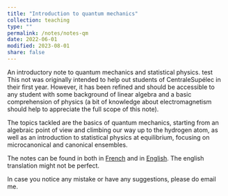 ```yaml
---
title: "Introduction to quantum mechanics"
collection: teaching
type: ""
permalink: /notes/notes-qm
date: 2022-06-01
modified: 2023-08-01
share: false
---
```


An introductory note to quantum mechanics and statistical physics.
test
This not was originally intended to help out students of CentraleSupélec in
their first year. However, it has been refined and should be accessible to any
student with some background of linear algebra and a basic comprehension of
physics (a bit of knowledge about electromagnetism should help to appreciate the
full scope of this note).

The topics tackled are the basics of quantum mechanics, starting from an
algebraic point of view and climbing our way up to the hydrogen atom, as well as
an introduction to statistical physics at equilibrium, focusing on
microcanonical and canonical ensembles.

The notes can be found in both in
[French](http://tampi2002.github.io/files/PhyQ.pdf) and in
[English](http://tampi2002.github.io/files/QuantumPhys.pdf). The english
translation might not be perfect.

In case you notice any mistake or have any suggestions, please do email me. 